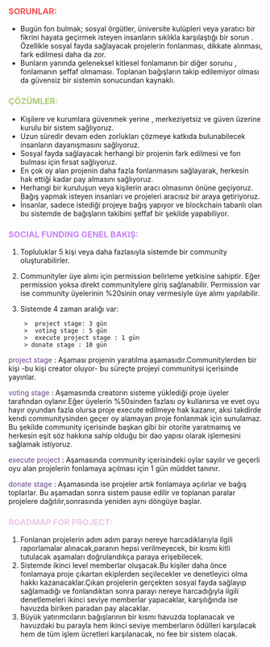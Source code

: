 ### <font color="F55050"><b>SORUNLAR:</b></font>

- Bugün fon bulmak; sosyal örgütler, üniversite kulüpleri veya yaratıcı bir fikrini hayata geçirmek isteyen insanların sıklıkla karşılaştığı bir sorun . Özellikle sosyal fayda sağlayacak projelerin fonlanması, dikkate alınması, fark edilmesi daha da zor. 
- Bunların yanında geleneksel kitlesel fonlamanın bir diğer sorunu , fonlamanın şeffaf olmaması. Toplanan bağışların takip edilemiyor olması da güvensiz bir sistemin sonucundan kaynaklı.

### <font color=AACB73><b>ÇÖZÜMLER:</b></font>

- Kişilere ve kurumlara güvenmek yerine , merkeziyetsiz ve güven üzerine kurulu bir sistem sağlıyoruz.
- Uzun süredir devam eden zorlukları çözmeye katkıda bulunabilecek insanların dayanışmasını sağlıyoruz.
- Sosyal fayda sağlayacak herhangi bir projenin fark edilmesi ve fon bulması için fırsat sağlıyoruz.
- En çok oy alan projenin daha fazla fonlanmasını sağlayarak, herkesin hak ettiği kadar pay almasını sağlıyoruz.
- Herhangi bir kuruluşun veya kişilerin aracı olmasının önüne geçiyoruz. Bağış yapmak isteyen insanları ve projeleri aracısız bir araya getiriyoruz.
- İnsanlar, sadece istediği projeye bağış yapıyor ve blockchain tabanlı olan bu sistemde de bağışların takibini şeffaf bir şekilde yapabiliyor.

### <font color=C780FA><b>SOCIAL FUNDING GENEL BAKIŞ:</b></font>

1.  Topluluklar 5 kişi veya daha fazlasıyla sistemde bir community oluşturabilirler.
2.  Communityler üye alımı için permission belirleme yetkisine sahiptir. Eğer permission yoksa direkt communitylere giriş sağlanabilir. Permission var ise community üyelerinin %20sinin onay vermesiyle üye alımı yapılabilir.
3.  Sistemde 4 zaman aralığı var:

         >  project stage: 3 gün
         >  voting stage : 5 gün
         >  execute project stage : 1 gün
         > donate stage : 10 gün

<font color=674188>project stage</font> : Aşaması projenin yaratılma aşamasıdır.Communitylerden bir kişi -bu kişi creator oluyor- bu süreçte projeyi communitysi içerisinde yayınlar.

<font color=674188>voting stage</font> : Aşamasında creatorın sisteme yüklediği proje üyeler tarafından oylanır.Eğer üyelerin %50sinden fazlası oy kullanırsa ve evet oyu hayır oyundan fazla olursa proje execute edilmeye hak kazanır, aksi takdirde kendi communitysinden geçer oy alamayan proje fonlanmak için sunulamaz.
Bu şekilde community içerisinde başkan gibi bir otorite yaratmamış ve herkesin eşit söz hakkına sahip olduğu bir dao yapısı olarak işlemesini sağlamak istiyoruz.

<font color=674188>execute project</font> : Aşamasında community içerisindeki oylar sayılır ve geçerli oyu alan projelerin fonlamaya açılması için 1 gün müddet tanınır.

<font color=674188>donate stage</font> : Aşamasında ise projeler artık fonlamaya açılırlar ve bağış toplarlar.
Bu aşamadan sonra sistem pause edilir ve toplanan paralar projelere dağıtılır,sonrasında yeniden aynı döngüye başlar.

### <font color=EBC7E6><b>ROADMAP FOR PROJECT:</b></font>

1. Fonlanan projelerin adım adım parayı nereye harcadıklarıyla ilgili raporlamalar alınacak,paranın hepsi verilmeyecek, bir kısmı kitli tutulacak aşamaları doğrulandıkça paraya erişebilecek.
2. Sistemde ikinci level memberlar oluşacak.Bu kişiler daha önce fonlamaya proje çıkartan ekiplerden seçilecekler ve denetleyici olma hakkı kazanacaklar.Çıkan projelerin gerçekten sosyal fayda sağlayıp sağlamadığı ve fonlandıktan sonra parayı nereye harcadığıyla ilgili denetlemeleri ikinci seviye memberlar yapacaklar, karşılığında ise havuzda biriken paradan pay alacaklar.
3. Büyük yatırımcıların bağışlarının bir kısmı havuzda toplanacak ve havuzdaki bu parayla hem ikinci seviye memberların ödülleri karşılacak hem de tüm işlem ücretleri karşılanacak, no fee bir sistem olacak.
